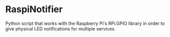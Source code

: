 RaspiNotifier
=============

Python script that works with the Raspberry Pi's RPi.GPIO library in order to give physical LED notifications for multiple services.
